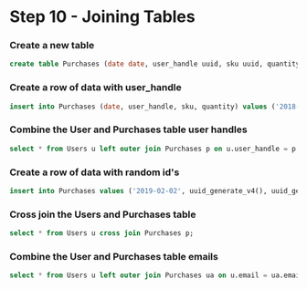 # Step 10 - Joining Tables


### Create a new table
```sql
create table Purchases (date date, user_handle uuid, sku uuid, quantity int);
```

### Create a row of data with user_handle
```sql
insert into Purchases (date, user_handle, sku, quantity) values ('2018-12-12', 'a0eebc99-9c0b-4ef8-bb6d-6bb9bd380a11', uuid_generate_v4(), 2);
```

### Combine the User and Purchases table user handles
```sql
select * from Users u left outer join Purchases p on u.user_handle = p.user_handle;
```

### Create a row of data with random id's
```sql
insert into Purchases values ('2019-02-02', uuid_generate_v4(), uuid_generate_v4(), 1);
```

### Cross join the Users and Purchases table
```sql
select * from Users u cross join Purchases p;
```

### Combine the User and Purchases table emails
```sql
select * from Users u left outer join Purchases ua on u.email = ua.email;
```

